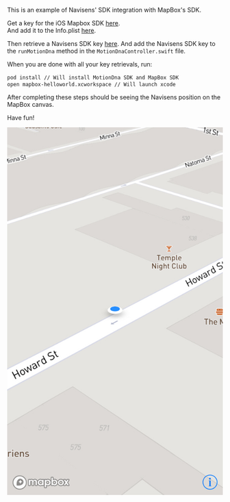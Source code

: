 
This is an example of Navisens' SDK integration with MapBox's SDK.

Get a key for the iOS Mapbox SDK [here](https://www.mapbox.com/account/).  
And add it to the Info.plist [here](https://www.mapbox.com/install/ios/cocoapods-permission/).

Then retrieve a Navisens SDK key [here](https://navisens.com/).
And add the Navisens SDK key to the `runMotionDna` method in the `MotionDnaController.swift` file.

When you are done with all your key retrievals, run:
```
pod install // Will install MotionDna SDK and MapBox SDK
open mapbox-helloworld.xcworkspace // Will launch xcode
```

After completing these steps should be seeing the Navisens position on the MapBox canvas.

Have fun!

![Scheme](navisens_mapbox.jpg)
